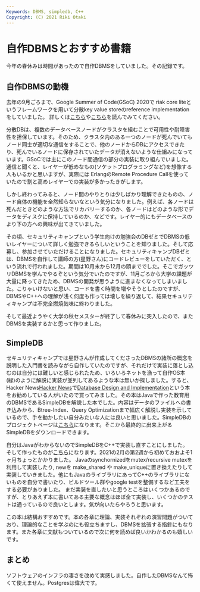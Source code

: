 ```yaml
---
Keywords: DBMS, simpledb, C++
Copyright: (C) 2021 Riki Otaki
---
```


# 自作DBMSとおすすめ書籍

今年の春休みは時間があったので自作DBMSをしていました。その記録です。

## 自作DBMSの動機

去年の9月ごろまで、Google Summer of Code(GSoC) 2020で riak core liteというフレームワークを用いて分散key value storeのreference implementationをしていました。 詳しくは[こちら](https://rotaki.org/?post=20200819_gsoc1)や[こちら](https://rotaki.org/?post=20200914_gsoc2)を読んでみてください。

分散DBは、複数のデータベースノードがクラスタを組むことで可用性や耐障害性を担保しています。そのため、クラスタ内のある一つのノードが死んでいてもノード同士が適切な通信をすることで、他のノードからDBにアクセスできたり、死んでいるノードに保存されていたデータが消えないような仕組みになっています。GSoCでは主にこのノード間通信の部分の実装に取り組んでいました。通信と聞くと、レイヤーが低めなもの(ソケットプログラミングなど)を想像する人もいるかと思いますが、実際には ErlangのRemote Procedure Callを使っていたので割と高めレイヤーでの実装が多かったきがします。

しかし終わってみると、ノード間のやりとりは少しばかり理解できたものの、ノード自体の機能を全然知らないなという気分になりました。例えば、各ノードは死んだときどのような方法でリカバリーするのか、各ノードはどのような形でデータをディスクに保持しているのか、などです。レイヤー的にもデータベースのより下の方への興味が出てきていました。

その頃、セキュリティキャンプという学生向けの勉強会のDBゼミでDBMSの低いレイヤーについて詳しく勉強できるらしいということを知りました。そして応募し、参加させていただけることになりました。セキュリティキャンプDBゼミは、DBMSを自作して講師の方(星野さん)にコードレビューをしていただく、という流れで行われました。期間は10月末から12月の頭まででした。そこでガッツリDBMSを学んでやるぞという気分でいたのですが、11月ごろから大学の課題が大量に降ってきたため、DBMSの開発が思うように進まなくなってしまいました。こりゃいけないと思い、コードを書く時間を増やそうとしたのですが、DBMSやC++への理解が浅く何度も作っては壊しを繰り返して、結果セキュリティキャンプは不完全燃焼気味に終わりました。

そして最近ようやく大学の秋セメスターが終了して春休みに突入したので、またDBMSを実装するかと思って作りました。

## SimpleDB

セキュリティキャンプでは星野さんが作成してくださったDBMSの諸所の概念を説明した入門書を読みながら自作していたのですが、それだけで実装に落とし込むのは自分には難しいと感じられたため、いろいろネットを漁って自作OS本(緑)のように解説に実装が並列してあるような本は無いか探しました。すると、Hacker News[Hacker News](https://news.ycombinator.com/item?id=21793270)で[Database Design and Implementation](https://www.springer.com/gp/book/9783030338350)という本をお勧めしている人がいたので買ってみました。その本はJavaで作った教育用のDBMSであるSimpleDBを解説した本でした。内容はデータのファイルへの書き込みから、Btree-Index、Query Optimizationまで幅広く解説し実装を示しているので、手を動かしたい自分みたいな人には良いと思いました。SimpleDBのプロジェクトページは[こちら](http://www.cs.bc.edu/~sciore/simpledb/)になります。そこから最終的に出来上がるSimpleDBをダウンロードできます。

自分はJavaがわからないのでSimpleDBをC++で実装し直すことにしました。
そして作ったものが[こちら](https://github.com/wattlebirdaz/simpledb)になります。2021の2月の第2週から初めておおよそ1ヶ月ちょっとかかりました。
Javaのsynchornizedをmutex/recursive mutexを利用して実装したり, newを make_shared や make_uniqueに置き換えたりして実装していきました。他にもJavaのライブラリにあってC++のライブラリにないものを自分で書いたり、ビルドツール群やgoogle testを整備するなど工夫をする必要がありました。
まだ実装を直したいと思うところはいくつかあるのですが、とりあえず本に書いてある主要な概念はほぼ全て実装し、いくつかのテストは通っているので良いとします。気が向いたらやろうと思います。

この本は結構おすすめです。本の各章に理論、実装それぞれの演習問題がついており、理論的なことを学ぶのにも役立ちますし、DBMSを拡張する指針にもなります。また各章に文献もついているので次に何を読めば良いかわかるのも嬉しいです。

## まとめ

ソフトウェアのインフラの凄さを改めて実感しました。自作したDBMSなんて怖くて使えません。Postgresは偉大です。
